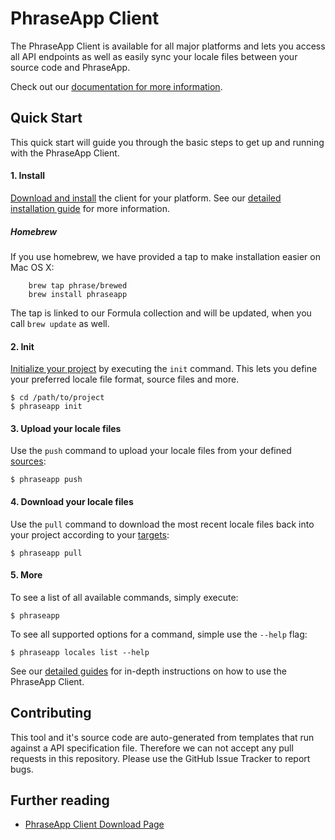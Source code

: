 # PhraseApp Client

The PhraseApp Client is available for all major platforms and lets you access all API endpoints as well as easily sync your locale files between your source code and PhraseApp.

Check out our [documentation for more information](http://docs.phraseapp.com/developers/cli/).

## Quick Start

This quick start will guide you through the basic steps to get up and running with the PhraseApp Client.

#### 1. Install

[Download and install](https://phraseapp.com/cli) the client for your platform. See our [detailed installation guide](http://docs.phraseapp.com/developers/cli/installation#download) for more information.

##### Homebrew

If you use homebrew, we have provided a tap to make installation easier on Mac OS X:

        brew tap phrase/brewed
        brew install phraseapp

The tap is linked to our Formula collection and will be updated, when you call `brew update` as well.

#### 2. Init

[Initialize your project](http://docs.phraseapp.com/developers/cli/installation#initialization) by executing the `init` command. This lets you define your preferred locale file format, source files and more.

    $ cd /path/to/project
    $ phraseapp init

#### 3. Upload your locale files

Use the `push` command to upload your locale files from your defined [sources](http://docs.phraseapp.com/developers/cli/configuration#sources):

    $ phraseapp push

#### 4. Download your locale files

Use the `pull` command to download the most recent locale files back into your project according to your [targets](http://docs.phraseapp.com/developers/cli/configuration#targets):

    $ phraseapp pull

#### 5. More

To see a list of all available commands, simply execute:

    $ phraseapp

To see all supported options for a command, simple use the `--help` flag:

    $ phraseapp locales list --help

See our [detailed guides](http://docs.phraseapp.com/developers/cli/) for in-depth instructions on how to use the PhraseApp Client.

## Contributing

This tool and it's source code are auto-generated from templates that run against a API specification file. Therefore we can not accept any pull requests in this repository. Please use the GitHub Issue Tracker to report bugs.

## Further reading
* [PhraseApp Client Download Page](https://phraseapp.com/cli)
